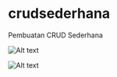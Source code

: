 # crudsederhana
Pembuatan CRUD Sederhana

![Alt text](/relative/path/to/vendor.jpg?raw=true "SC 1")

![Alt text](/relative/path/to/form.jpg?raw=true "Optional Title")
